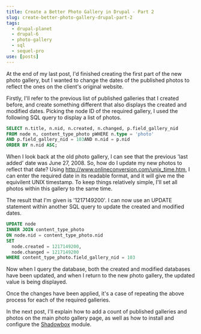 ```yaml
---
title: Create a Better Photo Gallery in Drupal - Part 2
slug: create-better-photo-gallery-drupal-part-2
tags:
  - drupal-planet
  - drupal-6
  - photo-gallery
  - sql
  - sequel-pro
use: [posts]
---
```

At the end of my last post, I'd finished creating the first part of  the new photo gallery, but I wanted to change the dates of the published  photos to reflect the ones on the client's original website.

Firstly, I'll refer to the previous list of published galleries that I  created before, and create something different that also displays the  created and modified dates. Picking the node ID of the required gallery,  I used the following SQL query to display a list of photos.

~~~sql
SELECT n.title, n.nid, n.created, n.changed, p.field_gallery_nid
FROM node n, content_type_photo pWHERE n.type = 'photo'
AND p.field_gallery_nid = 103AND n.nid = p.nid
ORDER BY n.nid ASC;
~~~

When I look back at the old photo gallery, I can see that the previous  'last added' date was June 27, 2008. So, how do I update my new photos  to reflect that date? Using <http://www.onlineconversion.com/unix_time.htm>,  I can enter the required date in its readable format, and it will give me the equivilent UNIX timestamp. To keep things relatively simple, I'll  set all photos within this gallery to the same time.

The result that I'm given is '1217149200'. I can now use an UPDATE  statement within another SQL query to update the created and modified  dates.

~~~sql
UPDATE node
INNER JOIN content_type_photo
ON node.nid = content_type_photo.nid
SET
  node.created = 1217149200,
  node.changed = 1217149200
WHERE content_type_photo.field_gallery_nid = 103
~~~

Now when I query the database, both the created and modified databases  have been updated, and when I return to the new photo gallery, the  updated value is being displayed.

Once the changes have been applied, it's a case of repeating the above process for each of the required galleries.

In the next post, I'll explain how to add a count of published galleries and photos on the main photo gallery page, as well as how to  install and configure the [Shadowbox](http://drupal.org/project/shadowbox) module.
